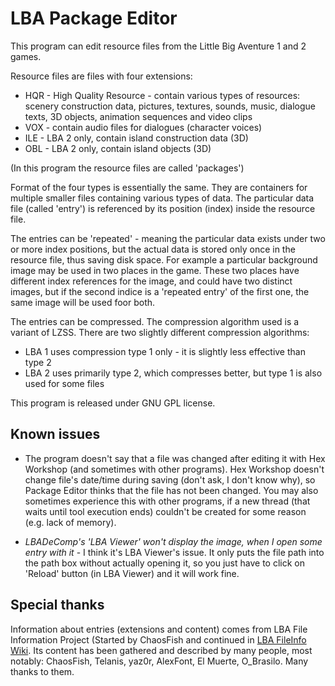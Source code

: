 # LBA Package Editor

This program can edit resource files from the Little Big Aventure 1 and 2 games. 

Resource files are files with four extensions: 
 - HQR - High Quality Resource - contain various types of resources: scenery construction data, pictures, textures, sounds, music, dialogue texts, 3D objects, animation sequences and video clips
 - VOX - contain audio files for dialogues (character voices)
 - ILE - LBA 2 only, contain island construction data (3D)
 - OBL - LBA 2 only, contain island objects (3D)
 
(In this program the resource files are called 'packages') 

Format of the four types is essentially the same. They are containers for multiple smaller files containing various types of data. The particular data file (called 'entry') is referenced by its position (index) inside the resource file.

The entries can be 'repeated' - meaning the particular data exists under two or more index positions, but the actual data is stored only once in the resource file, thus saving disk space. For example a particular background image may be used in two places in the game. These two places have different index references for the image, and could have two distinct images, but if the second indice is a 'repeated entry' of the first one, the same image will be used foor both.

The entries can be compressed. The compression algorithm used is a variant of LZSS. There are two slightly different compression algorithms:
 - LBA 1 uses compression type 1 only - it is slightly less effective than type 2
 - LBA 2 uses primarily type 2, which compresses better, but type 1 is also used for some files

This program is released under GNU GPL license.


## Known issues

 - The program doesn't say that a file was changed after editing it with Hex Workshop (and sometimes with other programs). Hex Workshop doesn't change file's date/time during saving (don't ask, I don't know why), so Package Editor thinks that the file has not been changed. You may also sometimes experience this with other programs, if a new thread (that waits until tool execution ends) couldn't be created for some reason (e.g. lack of memory).

 - _LBADeComp's 'LBA Viewer' won't display the image, when I open some entry with it_ - I think it's LBA Viewer's issue. It only puts the file path into the path box without actually opening it, so you just have to click on 'Reload' button (in LBA Viewer) and it will work fine.
 
## Special thanks

Information about entries (extensions and content) comes from LBA File Information Project (Started by ChaosFish and continued in [LBA FileInfo Wiki](http://lbafileinfo.kaziq.net/index.php/Main_Page). Its content has been gathered and described by many people, most notably: ChaosFish, Telanis, yaz0r, AlexFont, El Muerte, O_Brasilo. Many thanks to them.
